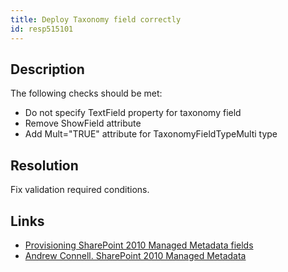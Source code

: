 ```yaml
---
title: Deploy Taxonomy field correctly
id: resp515101
---
```

## Description
The following checks should be met:

- Do not specify TextField property for taxonomy field
- Remove ShowField attribute
- Add Mult="TRUE" attribute for TaxonomyFieldTypeMulti type

## Resolution
Fix validation required conditions.

## Links
- [Provisioning SharePoint 2010 Managed Metadata fields](http://www.sharepointconfig.com/2011/03/the-complete-guide-to-provisioning-sharepoint-2010-managed-metadata-fields/)
- [Andrew Connell. SharePoint 2010 Managed Metadata](http://www.andrewconnell.com/blog/SP2010-Managed-Metadata-About-the-series#0jl1VUAR6hRs2oaR.99)
